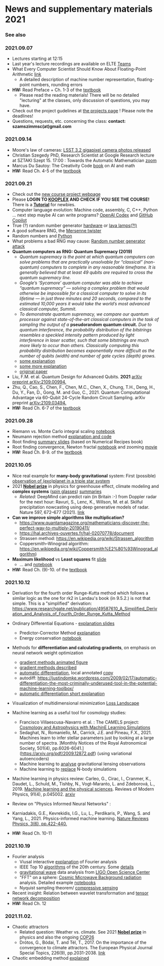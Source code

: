 # News and supplementary materials 2021

### See also 

### 2021.09.07
- Lectures starting at 12:15
- Last year's lecture recordings are available on ELTE [Teams](https://teams.microsoft.com/_#/school/files/General?threadId=19%3A-_KLlYSIqD4RS8kkrBxh9E7I1DqLBDqLzU6lDmVLTJI1%40thread.tacv2&ctx=channel&context=lecture2020_recordings&rootfolder=%252Fsites%252FCrs21-22-1compsimf20em1Szmtgpesszimulcik%252FClass%2520Materials%252Flecture2020_recordings)
- What Every Computer Scientist Should Know About Floating-Point Arithmetic [link](https://docs.oracle.com/cd/E19957-01/806-3568/ncg_goldberg.html#:~:text=Almost%20every%20language%20has%20a,point%20exceptions%20such%20as%20overflow.)
  - A detailed description of machine number representation, floating-point numbers, rounding errors
- __HW:__ Read Preface + Ch. 1-3 of the [textbook](https://kooplex-fiek.elte.hu/seafile/f/cf29591fa4a64b45b212/)
  - Please read the reading materials! There will be no detailed "lecturing" at the classes, only discussion of questions, you may have.
- Check out the project gudelines at [the projects page](https://icsabai.github.io/simulationsMsc/) ! Please note the deadlines!
- Questions, requests, etc. concerning the class: __contact: szamszimmsc(at)gmail.com__ 

### 2021.09.14
- Moore's law of cameras: [LSST 3.2 gigapixel camera photos released](https://www6.slac.stanford.edu/news/2020-09-08-sensors-world-largest-digital-camera-snap-first-3200-megapixel-images-slac.aspx)
- Christian Szegedy PhD, Research Scientist at Google Research lecture at SZTAKI Szept 15. 17:00 : Towards the Automatic Mathematician [zoom](https://zoom.us/j/98023276181?pwd=UnJSNHBDZUxpMzEwUkRURWtubkhPUT09)
- Marcus Du Sautoy: The Creativity Code [book](https://www.simonyi.ox.ac.uk/books/the-creativity-code/) on AI and math
- __HW:__ Read Ch. 4-5 of the [textbook](https://kooplex-fiek.elte.hu/seafile/f/cf29591fa4a64b45b212/)

### 2021.09.21
- Check out the [new course project webpage](https://icsabai.github.io/simulationsMsc/)
- Please __LOGIN TO [KOOPLEX](https://kooplex-edu.elte.hu/hub) AND CHECK IF YOU SEE THE COURSE!__ There is a __[Tutorial](https://icsabai.github.io/simulationsMsc/kooplex_tutorial2019.pdf)__ for newbies.
- Computer language evolution: Machine code, assembly, C, C++, Python ... next step maybe AI can write programs? [OpenAI Codex](https://openai.com/blog/openai-codex/) and [GitHub Copilot](https://copilot.github.com/)
- True (?) random number generator [hardware](https://en.wikipedia.org/wiki/Hardware_random_number_generator) or [lava lamps(?!)](https://www.atlasobscura.com/places/encryption-lava-lamps)
- A good software RNG, the [Mersenne twister](https://en.wikipedia.org/wiki/Mersenne_Twister)
- Random numbers and [Python](https://realpython.com/python-random/)
- What problems a bad RNG may cause: [Random number generator attack](https://en.wikipedia.org/wiki/Random_number_generator_attack)
- __Quantum computers as RNG: Quantum Supremacy (2019)__ 
  - _Quantum supremacy is the point at which quantum computers can solve problems that are practically unsolvable for “classical” (non-quantum) computers to complete in any reasonable timeframe. It is generally believed that at least 49 qubits are required to cross the quantum supremacy line._
  - _Google’s ‘Sycamore’ quantum computer was able to achieve “quantum supremacy” — solving a complex problem that would otherwise be impossible for a classical computer to solve in its lifetime — in just three minutes and 20 seconds, compared to the estimated 10,000 years it would take the world’s most advanced classical computer, Summit._
  - _To demonstrate quantum supremacy, we compare our quantum processor against state-of-the-art classical computers in the task of sampling the output of a_ __pseudorandom quantum circuit.__ _Due to quantum interference, the probability distribution of the bitstrings resembles a speckled intensity pattern produced by light interference in laser scatter, such that some bitstrings are much more likely to occur than others. Classically computing this probability distribution becomes exponentially more difficult as the number of qubits (width) and number of gate cycles (depth) grows._
  - [some explanation](https://www.vice.com/en_us/article/9kedqd/ok-wtf-is-google-quantum-supremacy)
  - [some more explanation](https://www.quantamagazine.org/john-preskill-explains-quantum-supremacy-20191002/)
  - [original paper](https://www.inverse.com/article/59507-full-quantum-supremacy-paper)
- Liu, F.M. et al. Quantum Design for Advanced Qubits. __2021__ [arXiv preprint arXiv:2109.00994.](https://arxiv.org/abs/2109.00994)
- Zhu, Q., Cao, S., Chen, F., Chen, M.C., Chen, X., Chung, T.H., Deng, H., Du, Y., Fan, D., Gong, M. and Guo, C., 2021. Quantum Computational Advantage via 60-Qubit 24-Cycle Random Circuit Sampling. arXiv preprint [arXiv:2109.03494.](https://arxiv.org/pdf/2109.03494.pdf)
- __HW:__ Read Ch. 6-7 of the [textbook](https://kooplex-fiek.elte.hu/seafile/f/cf29591fa4a64b45b212/)

### 2021.09.28
- Riemann vs. Monte Carlo integral scaling [notebook](https://nbviewer.jupyter.org/github/icsabai/simulationsMsc/blob/master/code/ch06_integral/nSphereVolume.ipynb)
- Neumann rejection method [explanation and code](http://python-for-signal-processing.blogspot.com/2014/02/methods-of-random-sampling-using.html)
- Root finding [summary slides](https://icsabai.github.io/classes/compsimf17em/Slides2019/rootFinding.pdf) (based on Numerical Recipes book)
- Root finding convergence, Newton fractal [notebook](https://nbviewer.jupyter.org/github/icsabai/simulationsMsc/blob/master/code/ch07_differentiation_roots/newton_fractal.ipynb) and zooming [movie](https://www.youtube.com/watch?v=gh6e95OmoAk)
- __HW:__ Read Ch. 8-9. of the [textbook](https://kooplex-fiek.elte.hu/seafile/f/cf29591fa4a64b45b212/)

### 2021.10.05
- Nice real example for **many-body gravitational** system: First (possible) [observation of (exo)planet in a triple star system](https://arxiv.org/pdf/2109.09776.pdf)
- 2021 [**Nobel prize**](https://www.nobelprize.org/) in physics for greenhouse effect, climate modeling and **complex systems** ([spin glasses](https://en.wikipedia.org/wiki/Spin_glass)) [summaries](https://www.nobelprize.org/prizes/physics/2021/popular-information/?utm_source=twitter&utm_medium=social&utm_campaign=2021_phys_announcement)
  - _Related:_ DeepMind can predict rain (in Britain :-) from Doppler radar for the next hour: Ravuri, S., Lenc, K., Willson, M. et al. Skilful precipitation nowcasting using deep generative models of radar. Nature 597, 672–677 (2021). [link](https://www.nature.com/articles/s41586-021-03854-z)
- __Can we improve simple algorithms like multiplication?__
  - https://www.quantamagazine.org/mathematicians-discover-the-perfect-way-to-multiply-20190411/
  - https://hal.archives-ouvertes.fr/hal-02070778/document
  - Strassen method: https://en.wikipedia.org/wiki/Strassen_algorithm
  - Coppersmith–Winograd algorithm: https://en.wikipedia.org/wiki/Coppersmith%E2%80%93Winograd_algorithm)
- **Maximum likelihood** vs **Least squares** fit [slide](https://github.com/icsabai/icsabai.github.io/blob/master/classes/compsimf17em/Slides2019/leastSquares.pdf)
  - ... and [notebook](https://nbviewer.jupyter.org/github/icsabai/simulationsMsc/blob/master/code/ch08_lineq_fitting/maximum_likelihood.ipynb)  
- __HW:__ Read Ch. (9)-10. of the [textbook](https://kooplex-fiek.elte.hu/seafile/f/cf29591fa4a64b45b212/)


### 2021.10.12
- Derivation for the fourth order Runge-Kutta method which follows a similar logic as the one for rk2 in Landau's book (in 9.5.2.) is not that simple. This is a "simplified" derivation: https://www.researchgate.net/publication/49587610_A_Simplified_Derivation_and_Analysis_of_Fourth_Order_Runge_Kutta_Method
- Ordinary Differential Equations - [explanation slides](https://icsabai.github.io/classes/compsimf17em/Slides2019/diffEq.pdf)
  - Predictor-Corrector Method [explanation](https://icsabai.github.io/classes/compsimf17em/Slides2019/adamsbashforthproof.pdf)
  - Energy conservation [notebook](https://nbviewer.jupyter.org/github/ASU-CompMethodsPhysics-PHY494/PHY494-resources-2016/blob/master/08_ODEs/08_ODE-integrators-verlet.ipynb)

- Methods for __differentiation and calculating gradients__, on emphasis on neural network weight optimization
  - [gradient methods animated figure](https://medium.com/datathings/neural-networks-and-backpropagation-explained-in-a-simple-way-f540a3611f5e)
  - [gradient methods described](http://ruder.io/optimizing-gradient-descent/)
  - [automatic differentiation](https://arxiv.org/pdf/1502.05767.pdf),  local annotated [copy](https://icsabai.github.io/classes/compsimf17em/Slides2019/automatic_differentiation_1502.05767.pdf)
  - autodiff: https://justindomke.wordpress.com/2009/02/17/automatic-differentiation-the-most-criminally-underused-tool-in-the-potential-machine-learning-toolbox/
  - [automatic differentiation short explanation](https://towardsdatascience.com/automatic-differentiation-explained-b4ba8e60c2ad)
- Visualization of multidimensional minimization [Loss Landscape](https://losslandscape.com/)
- Machine learning as a useful tool for cosmology studies: 
  - Francisco Villaescusa-Navarro et al. : The CAMELS project: [Cosmology and Astrophysics with MachinE Learning Simulations](https://arxiv.org/abs/2010.00619)  
  - Sedaghat, N., Romaniello, M., Carrick, J.E. and Pineau, F.X., 2021. Machines learn to infer stellar parameters just by looking at a large number of spectra. ]Monthly Notices of the Royal Astronomical Society, 501(4), pp.6026-6041.](https://arxiv.org/pdf/2009.12872.pdf) (using variational autoencoders)
  - Machine learning to [analyse](https://astronomycommunity.nature.com/posts/40395-learning-from-deep-learning) gravitational lensing observations
  - Machine learning to [replace](https://arxiv.org/pdf/1908.05519.pdf) N-body simulations
 - Machine learning in physics review: Carleo, G., Cirac, I., Cranmer, K., Daudet, L., Schuld, M., Tishby, N., Vogt-Maranto, L. and Zdeborová, L., 2019. [Machine learning and the physical sciences](https://journals.aps.org/rmp/abstract/10.1103/RevModPhys.91.045002). Reviews of Modern Physics, 91(4), p.045002. [arxiv](https://arxiv.org/pdf/1903.10563.pdf)
 - Review on "Physics Informed Neural Networks" :
  - Karniadakis, G.E., Kevrekidis, I.G., Lu, L., Perdikaris, P., Wang, S. and Yang, L., 2021. Physics-informed machine learning. [Nature Reviews Physics, 3(6), pp.422-440.](https://www.nature.com/articles/s42254-021-00314-5.pdf)
- __HW:__ Read Ch. 10-11


### 2021.10.19
- Fourier analysis
  - Viusal interactive [explanation](https://betterexplained.com/articles/an-interactive-guide-to-the-fourier-transform/) of Fourier analysis
  - IEEE Top 10 [algorithms](https://www.computer.org/csdl/magazine/cs/2000/01/c1022/13rRUxBJhBm) of the 20th century. Some [details](https://icsabai.github.io/classes/compsimf17em/Slides2019/TopTenAlgorithms.pdf)
  - [gravitational wave](https://nbviewer.jupyter.org/github/icsabai/simulationsMsc/blob/master/code/ch10_fourier/LIGO/LOSC_Event_tutorial/LOSC_Event_tutorial.ipynb) data analysis from [LIGO Open Science Center](https://www.gw-openscience.org/)
  - "FFT" on a sphere: [Cosmic Microwave Background radiation](https://github.com/sdam-elte/dslab2020/blob/master/projects/06-astro_CMB/AST5220_2_2011.pdf) analysis. Detailed example [notebooks](https://github.com/jeffmcm1977/CMBAnalysis_SummerSchool)
  - Nyquist sampling theorem/ [compressive sensing](https://users.soe.ucsc.edu/~afletcher/EE293/Week1Readings/Papers_Week1_and_Week2/Baraniuk_SPMag2007.pdf)
- Recent insight: Relation between wavelet transformation and [tensor network decomposition](https://www.tensors.net/wavelets-mera) 
- __HW:__ Read Ch. 12 

### 2021.11.02.
- Chaotic attractors 
  - Related question: Weather vs. climate. See 2021 [**Nobel prize**](https://www.nobelprize.org/) in physics and also the ongoing [COP26](https://ukcop26.org/)
  - Drótos, G., Bódai, T. and Tél, T., 2017. On the importance of the convergence to climate attractors. The European Physical Journal Special Topics, 226(9), pp.2031-2038. [link](https://link.springer.com/content/pdf/10.1140/epjst/e2017-70045-7.pdf)
- Chaotic embedding method [explained](https://static-movie-usa.glencoesoftware.com/webm/10.1073/332/8e5f22f3275b80971b71b62dc2205ae409e13330/pnas.1417063112.sm01.webm)
